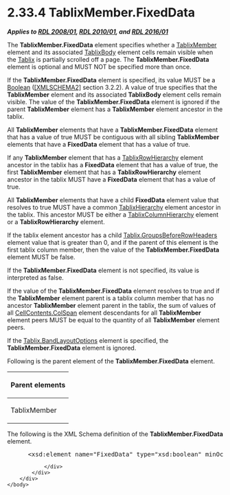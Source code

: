 <html dir="LTR" xmlns:mshelp="http://msdn.microsoft.com/mshelp" xmlns:ddue="http://ddue.schemas.microsoft.com/authoring/2003/5" xmlns:xlink="http://www.w3.org/1999/xlink" xmlns:tool="http://www.microsoft.com/tooltip">
    <head>
        <meta http-equiv="Content-Type" content="text/html; CHARSET=utf-8"></meta>
        <meta name="save" content="history"></meta>
        <title>2.33.4 TablixMember.FixedData</title>
        <xml>
            <mshelp:toctitle title="2.33.4 TablixMember.FixedData"></mshelp:toctitle>
            <mshelp:rltitle title="[MS-RDL]: TablixMember.FixedData"></mshelp:rltitle>
            <mshelp:keyword index="A" term="c56879ce-2ad7-48bd-83c5-44d74a9ea543"></mshelp:keyword>
            <mshelp:attr name="DCSext.ContentType" value="open specification"></mshelp:attr>
            <mshelp:attr name="AssetID" value="c56879ce-2ad7-48bd-83c5-44d74a9ea543"></mshelp:attr>
            <mshelp:attr name="TopicType" value="kbRef"></mshelp:attr>
            <mshelp:attr name="DCSext.Title" value="[MS-RDL]: TablixMember.FixedData" />
        </xml>
    </head>
    <body>
        <div id="header">
            <h1 class="heading">2.33.4 TablixMember.FixedData</h1>
        </div>
        <div id="mainSection">
            <div id="mainBody">
                <div id="allHistory" class="saveHistory"></div>
                <div id="sectionSection0" class="section" name="collapseableSection">
                    

<p><b><i>Applies to </i></b><a href="1e855f94-4617-47e4-b89e-0856c6cb420f.html"><b><i>RDL 2008/01</i></b></a><b><i>,
</i></b><a href="3428e690-a348-4ec7-8a6a-8efb42d2cdee.html"><b><i>RDL 2010/01</i></b></a><b><i>,
and </i></b><a href="52ce3983-2bfc-4e72-9359-42aaf5fe4509.html"><b><i>RDL 2016/01</i></b></a></p>

<p>The <b>TablixMember.FixedData</b> element specifies whether
a <a href="1d8a9691-b173-4e24-9ea9-1f486bc824fd.html">TablixMember</a> element
and its associated <a href="3a4ea889-ce18-43be-940c-2dede59ea640.html">TablixBody</a>
element cells remain visible when the <a href="e42fb86e-799a-4202-8845-ac38831efccb.html">Tablix</a> is partially
scrolled off a page. The <b>TablixMember.FixedData</b> element is optional and
MUST NOT be specified more than once.</p>

<p>If the <b>TablixMember.FixedData</b> element is specified,
its value MUST be a <a href="4802fa14-3619-43fa-9898-3acab160a24c.html">Boolean</a>
(<a href="https://go.microsoft.com/fwlink/?LinkId=90610">[XMLSCHEMA2]</a>
section 3.2.2). A value of true specifies that the <b>TablixMember</b> element
and its associated <b>TablixBody</b> element cells remain visible. The value of
the <b>TablixMember.FixedData</b> element is ignored if the parent <b>TablixMember</b>
element has a <b>TablixMember</b> element ancestor in the tablix.</p>

<p>All <b>TablixMember</b> elements that have a <b>TablixMember.FixedData</b>
element that has a value of true MUST be contiguous with all sibling <b>TablixMember</b>
elements that have a <b>FixedData</b> element that has a value of true.</p>

<p>If any <b>TablixMember</b> element that has a <a href="08a188d7-05bd-43b8-8d23-11568db8949b.html">TablixRowHierarchy</a> element
ancestor in the tablix has a <b>FixedData</b> element that has a value of true,
the first <b>TablixMember</b> element that has a <b>TablixRowHierarchy</b>
element ancestor in the tablix MUST have a <b>FixedData</b> element that has a
value of true.</p>

<p>All <b>TablixMember</b> elements that have a child <b>FixedData</b>
element value that resolves to true MUST have a common <a href="b1343a7c-2bbf-414a-a498-2195e45d3bb5.html">TablixHierarchy</a> element
ancestor in the tablix. This ancestor MUST be either a <a href="4f5c9261-6652-41b2-81cc-3f6423ce0dbb.html">TablixColumnHierarchy</a>
element or a <b>TablixRowHierarchy</b> element. </p>

<p>If the tablix element ancestor has a child <a href="331a80e6-fd9f-4e64-87ac-aea39797a718.html">Tablix.GroupsBeforeRowHeaders</a>
element value that is greater than 0, and if the parent of this element is the
first tablix column member, then the value of the <b>TablixMember.FixedData</b>
element MUST be false.</p>

<p>If the <b>TablixMember.FixedData</b> element is not
specified, its value is interpreted as false.</p>

<p>If the value of the <b>TablixMember.FixedData</b> element
resolves to true and if the <b>TablixMember</b> element parent is a tablix
column member that has no ancestor <b>TablixMember</b> element parent in the
tablix, the sum of values of all <a href="3ffb0387-2dd7-4b21-b36d-6df8fd0a0887.html">CellContents.ColSpan</a> element
descendants for all <b>TablixMember</b> element peers MUST be equal to the
quantity of all <b>TablixMember</b> element peers.</p>

<p>If the <a href="aa3763a2-4b3a-4cab-9296-15da99211923.html">Tablix.BandLayoutOptions</a>
element is specified, the <b>TablixMember.FixedData</b> element is ignored.</p>

<p>Following is the parent element of the <b>TablixMember.FixedData</b>
element.</p>

<table>
 <thead>
  <tr>
   <th>
   <p>Parent elements</p>
   </th>
  </tr>
 </thead>
 <tr>
  <td>
  <p>TablixMember</p>
  </td>
 </tr>
</table>

<p>The following is the XML Schema definition of the <b>TablixMember.FixedData</b>
element.</p>

<dl>
<dd>
<div><pre> &lt;xsd:element name=&quot;FixedData&quot; type=&quot;xsd:boolean&quot; minOccurs=&quot;0&quot; maxOccurs=&quot;1&quot; /&gt;
</pre></div>
</dd></dl>


                </div>
            </div>
        </div>
    </body>
</html>